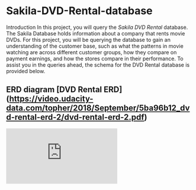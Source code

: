 # Sakila-DVD-Rental-database
Introduction In this project, you will query the _Sakila DVD Rental_ database. 
The Sakila Database holds information about a company that rents movie DVDs.
For this project, you will be querying the database to gain an understanding of the customer base, 
such as what the patterns in movie watching are across different customer groups, how they compare on payment earnings,
and how the stores compare in their performance. To assist you in the queries ahead, the schema for the DVD Rental database is provided below.

## ERD diagram [DVD Rental ERD] (https://video.udacity-data.com/topher/2018/September/5ba96b12_dvd-rental-erd-2/dvd-rental-erd-2.pdf)

![DVD Rental Image](https://video.udacity-data.com/topher/2018/September/5ba96b12_dvd-rental-erd-2/dvd-rental-erd-2.pdf " ERD diagram")
